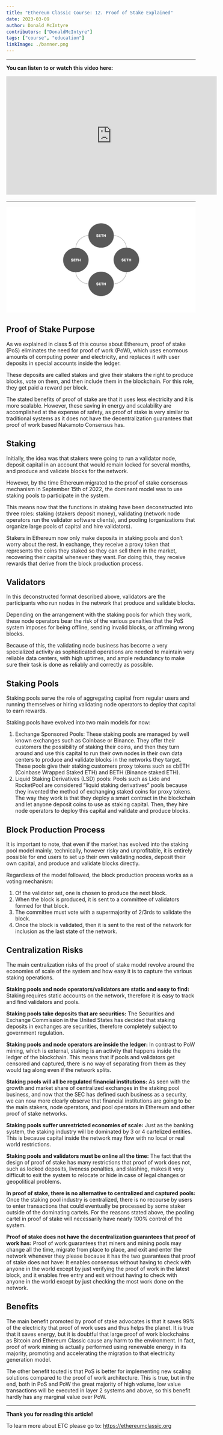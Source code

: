 ```yaml
---
title: "Ethereum Classic Course: 12. Proof of Stake Explained"
date: 2023-03-09
author: Donald McIntyre
contributors: ["DonaldMcIntyre"]
tags: ["course", "education"]
linkImage: ./banner.png
---
```


---
**You can listen to or watch this video here:**

<iframe width="560" height="315" src="https://www.youtube.com/embed/7jGOPq3RLjs" title="YouTube video player" frameborder="0" allow="accelerometer; autoplay; clipboard-write; encrypted-media; gyroscope; picture-in-picture; web-share" allowfullscreen></iframe>

---

![Proof of Stake pools.](./1.png)

## Proof of Stake Purpose

As we explained in class 5 of this course about Ethereum, proof of stake (PoS) eliminates the need for proof of work (PoW), which uses enormous amounts of computing power and electricity, and replaces it with user deposits in special accounts inside the ledger.

These deposits are called stakes and give their stakers the right to produce blocks, vote on them, and then include them in the blockchain. For this role, they get paid a reward per block.

The stated benefits of proof of stake are that it uses less electricity and it is more scalable. However, these saving in energy and scalability are accomplished at the expense of safety, as proof of stake is very similar to traditional systems as it does not have the decentralization guarantees that proof of work based Nakamoto Consensus has.

## Staking

Initially, the idea was that stakers were going to run a validator node, deposit capital in an account that would remain locked for several months, and produce and validate blocks for the network.

However, by the time Ethereum migrated to the proof of stake consensus mechanism in September 15th of 2022, the dominant model was to use staking pools to participate in the system.

This means now that the functions in staking have been deconstructed into three roles: staking (stakers deposit money), validating (network node operators run the validator software clients), and pooling (organizations that organize large pools of capital and hire validators).

Stakers in Ethereum now only make deposits in staking pools and don’t worry about the rest. In exchange, they receive a proxy token that represents the coins they staked so they can sell them in the market, recovering their capital whenever they want. For doing this, they receive rewards that derive from the block production process.

## Validators

In this deconstructed format described above, validators are the participants who run nodes in the network that produce and validate blocks.

Depending on the arrangement with the staking pools for which they work, these node operators bear the risk of the various penalties that the PoS system imposes for being offline, sending invalid blocks, or affirming wrong blocks.

Because of this, the validating node business has become a very specialized activity as sophisticated operations are needed to maintain very reliable data centers, with high uptimes, and ample redundancy to make sure their task is done as reliably and correctly as possible.

## Staking Pools

Staking pools serve the role of aggregating capital from regular users and running themselves or hiring validating node operators to deploy that capital to earn rewards.

Staking pools have evolved into two main models for now:

1. Exchange Sponsored Pools: These staking pools are managed by well known exchanges such as Coinbase or Binance. They offer their customers the possibility of staking their coins, and then they turn around and use this capital to run their own nodes in their own data centers to produce and validate blocks in the networks they target. These pools give their staking customers proxy tokens such as cbETH (Coinbase Wrapped Staked ETH) and BETH (Binance staked ETH).
2. Liquid Staking Derivatives (LSD) pools: Pools such as Lido and RocketPool are considered “liquid staking derivatives” pools because they invented the method of exchanging staked coins for proxy tokens. The way they work is that they deploy a smart contract in the blockchain and let anyone deposit coins to use as staking capital. Then, they hire node operators to deploy this capital and validate and produce blocks.

## Block Production Process

It is important to note, that even if the market has evolved into the staking pool model mainly, technically, however risky and unprofitable, it is entirely possible for end users to set up their own validating nodes, deposit their own capital, and produce and validate blocks directly.

Regardless of the model followed, the block production process works as a voting mechanism:

1. Of the validator set, one is chosen to produce the next block.
2. When the block is produced, it is sent to a committee of validators formed for that block.
3. The committee must vote with a supermajority of 2/3rds to validate the block.
4. Once the block is validated, then it is sent to the rest of the network for inclusion as the last state of the network.

## Centralization Risks

The main centralization risks of the proof of stake model revolve around the economies of scale of the system and how easy it is to capture the various staking operations.

**Staking pools and node operators/validators are static and easy to find:** Staking requires static accounts on the network, therefore it is easy to track and find validators and pools.

**Staking pools take deposits that are securities:** The Securities and Exchange Commission in the United States has decided that staking deposits in exchanges are securities, therefore completely subject to government regulation.

**Staking pools and node operators are inside the ledger:** In contrast to PoW mining, which is external, staking is an activity that happens inside the ledger of the blockchain. This means that if pools and validators get censored and captured, there is no way of separating from them as they would tag along even if the network splits.

**Staking pools will all be regulated financial institutions:** As seen with the growth and market share of centralized exchanges in the staking pool business, and now that the SEC has defined such business as a security, we can now more clearly observe that financial institutions are going to be the main stakers, node operators, and pool operators in Ethereum and other proof of stake networks.

**Staking pools suffer unrestricted economies of scale:** Just as the banking system, the staking industry will be dominated by 3 or 4 cartelized entities. This is because capital inside the network may flow with no local or real world restrictions.

**Staking pools and validators must be online all the time:** The fact that the design of proof of stake has many restrictions that proof of work does not, such as locked deposits, liveness penalties, and slashing, makes it very difficult to exit the system to relocate or hide in case of legal changes or geopolitical problems.

**In proof of stake, there is no alternative to centralized and captured pools:** Once the staking pool industry is centralized, there is no recourse by users to enter transactions that could eventually be processed by some staker outside of the dominating cartels. For the reasons stated above, the pooling cartel in proof of stake will necessarily have nearly 100% control of the system.

**Proof of stake does not have the decentralization guarantees that proof of work has:** Proof of work guarantees that miners and mining pools may change all the time, migrate from place to place, and exit and enter the network whenever they please because it has the two guarantees that proof of stake does not have: It enables consensus without having to check with anyone in the world except by just verifying the proof of work in the latest block, and it enables free entry and exit without having to check with anyone in the world except by just checking the most work done on the network.

## Benefits

The main benefit promoted by proof of stake advocates is that it saves 99% of the electricity that proof of work uses and thus helps the planet. It is true that it saves energy, but it is doubtful that large proof of work blockchains as Bitcoin and Ethereum Classic cause any harm to the environment. In fact, proof of work mining is actually performed using renewable energy in its majority, promoting and accelerating the migration to that electricity generation model.

The other benefit touted is that PoS is better for implementing new scaling solutions compared to the proof of work architecture. This is true, but in the end, both in PoS and PoW the great majority of high volume, low value transactions will be executed in layer 2 systems and above, so this benefit hardly has any marginal value over PoW.

---

**Thank you for reading this article!**

To learn more about ETC please go to: https://ethereumclassic.org
